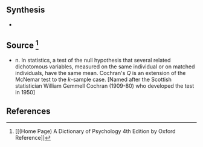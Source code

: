## Synthesis
- 
## Source [^1]
- n. In statistics, a test of the null hypothesis that several related dichotomous variables, measured on the same individual or on matched individuals, have the same mean. Cochran's $Q$ is an extension of the McNemar test to the $k$-sample case. \[Named after the Scottish statistician William Gemmell Cochran (1909-80) who developed the test in 1950]
## References

[^1]: [[(Home Page) A Dictionary of Psychology 4th Edition by Oxford Reference]]